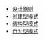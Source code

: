 * [设计原则](/blog/design/principle)
* [创建型模式](/blog/design/creational)
* [结构型模式](/blog/design/structural)
* [行为型模式](/blog/design/behavioural)